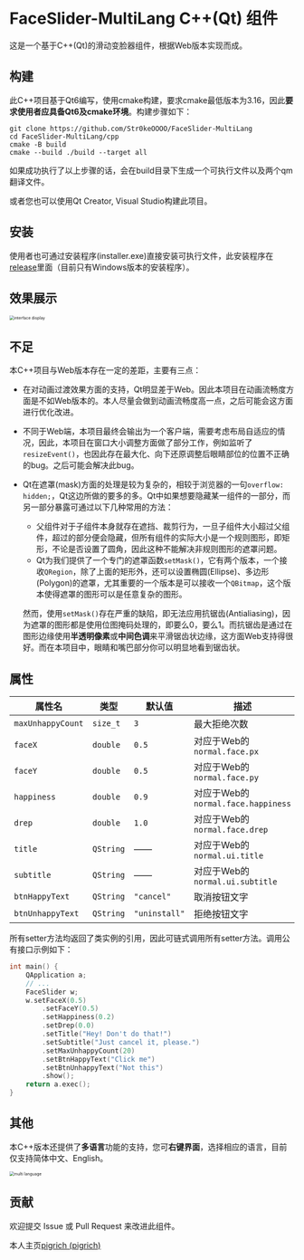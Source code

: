 # FaceSlider-MultiLang C++(Qt) 组件

这是一个基于C++(Qt)的滑动变脸器组件，根据Web版本实现而成。

## 构建

此C++项目基于Qt6编写，使用cmake构建，要求cmake最低版本为3.16，因此**要求使用者应具备Qt6及cmake环境**。构建步骤如下：

```
git clone https://github.com/Str0keOOOO/FaceSlider-MultiLang
cd FaceSlider-MultiLang/cpp
cmake -B build
cmake --build ./build --target all
```

如果成功执行了以上步骤的话，会在build目录下生成一个可执行文件以及两个qm翻译文件。

或者您也可以使用Qt Creator, Visual Studio构建此项目。

## 安装

使用者也可通过安装程序(installer.exe)直接安装可执行文件，此安装程序在[release](https://github.com/Str0keOOOO/FaceSlider-MultiLang/releases/tag/v1.0.0)里面（目前只有Windows版本的安装程序）。

## 效果展示

<img src="https://github.com/user-attachments/assets/d76a4020-cc39-4eba-9549-4e553c807bb9" title="interface display" style="zoom: 50%;" />

## 不足

本C++项目与Web版本存在一定的差距，主要有三点：

- 在对动画过渡效果方面的支持，Qt明显差于Web。因此本项目在动画流畅度方面是不如Web版本的。本人尽量会做到动画流畅度高一点，之后可能会这方面进行优化改进。

- 不同于Web端，本项目最终会输出为一个客户端，需要考虑布局自适应的情况，因此，本项目在窗口大小调整方面做了部分工作，例如监听了`resizeEvent()`，也因此存在最大化、向下还原调整后眼睛部位的位置不正确的bug。之后可能会解决此bug。

- Qt在遮罩(mask)方面的处理是较为复杂的，相较于浏览器的一句`overflow: hidden;`，Qt这边所做的要多的多。Qt中如果想要隐藏某一组件的一部分，而另一部分暴露可通过以下几种常用的方法：

  - 父组件对于子组件本身就存在遮挡、裁剪行为，一旦子组件大小超过父组件，超过的部分便会隐藏，但所有组件的实际大小是一个规则图形，即矩形，不论是否设置了圆角，因此这种不能解决非规则图形的遮罩问题。
  - Qt为我们提供了一个专门的遮罩函数`setMask()`，它有两个版本，一个接收`QRegion`，除了上面的矩形外，还可以设置椭圆(Ellipse)、多边形(Polygon)的遮罩，尤其重要的一个版本是可以接收一个`QBitmap`，这个版本使得遮罩的图形可以是任意复杂的图形。

  然而，使用`setMask()`存在严重的缺陷，即无法应用抗锯齿(Antialiasing)，因为遮罩的图形都是使用位图掩码处理的，即要么0，要么1。而抗锯齿是通过在图形边缘使用**半透明像素**或**中间色调**来平滑锯齿状边缘，这方面Web支持得很好。而在本项目中，眼睛和嘴巴部分你可以明显地看到锯齿状。

## 属性

| 属性名            | 类型      | 默认值        | 描述                               |
| ----------------- | --------- | ------------- | ---------------------------------- |
| `maxUnhappyCount` | `size_t`  | `3`           | 最大拒绝次数                       |
| `faceX`           | `double`  | `0.5`         | 对应于Web的`normal.face.px`        |
| `faceY`           | `double`  | `0.5`         | 对应于Web的`normal.face.py`        |
| `happiness`       | `double`  | `0.9`         | 对应于Web的`normal.face.happiness` |
| `drep`            | `double`  | `1.0`         | 对应于Web的`normal.face.drep`      |
| `title`           | `QString` | ——            | 对应于Web的`normal.ui.title`       |
| `subtitle`        | `QString` | ——            | 对应于Web的`normal.ui.subtitle`    |
| `btnHappyText`    | `QString` | `"cancel"`    | 取消按钮文字                       |
| `btnUnhappyText`  | `QString` | `"uninstall"` | 拒绝按钮文字                       |

所有setter方法均返回了类实例的引用，因此可链式调用所有setter方法。调用公有接口示例如下：

```C++
int main() {
    QApplication a;
    // ...
	FaceSlider w;
	w.setFaceX(0.5)
    	.setFaceY(0.5)
    	.setHappiness(0.2)
    	.setDrep(0.0)
    	.setTitle("Hey! Don't do that!")
    	.setSubtitle("Just cancel it, please.")
    	.setMaxUnhappyCount(20)
        .setBtnHappyText("Click me")
        .setBtnUnhappyText("Not this")
		.show();
    return a.exec();
}
```

## 其他

本C++版本还提供了**多语言**功能的支持，您可**右键界面**，选择相应的语言，目前仅支持简体中文、English。

<img src="https://github.com/user-attachments/assets/cbe65c33-7e6d-447d-92a6-e778033f1712" title="multi language" style="zoom:50%;" />

## 贡献

欢迎提交 Issue 或 Pull Request 来改进此组件。

本人主页[pigrich (pigrich)](https://github.com/pigrich)
